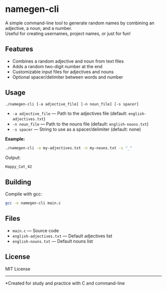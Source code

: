 # namegen-cli

A simple command-line tool to generate random names by combining an adjective, a noun, and a number.  
Useful for creating usernames, project names, or just for fun!

## Features

- Combines a random adjective and noun from text files
- Adds a random two-digit number at the end
- Customizable input files for adjectives and nouns
- Optional spacer/delimiter between words and number

## Usage

```sh
./namegen-cli [-a adjective_file] [-n noun_file] [-s spacer]
```

- `-a adjective_file` — Path to the adjectives file (default: `english-adjectives.txt`)
- `-n noun_file` — Path to the nouns file (default: `english-nouns.txt`)
- `-s spacer` — String to use as a spacer/delimiter (default: none)

**Example:**

```sh
./namegen-cli -a my-adjectives.txt -n my-nouns.txt -s "_"
```
Output:
```
Happy_Cat_42
```

## Building

Compile with gcc:

```sh
gcc -o namegen-cli main.c
```

## Files

- `main.c` — Source code
- `english-adjectives.txt` — Default adjectives list
- `english-nouns.txt` — Default nouns list

## License

MIT License

---

*Created for study and practice with C and command-line

